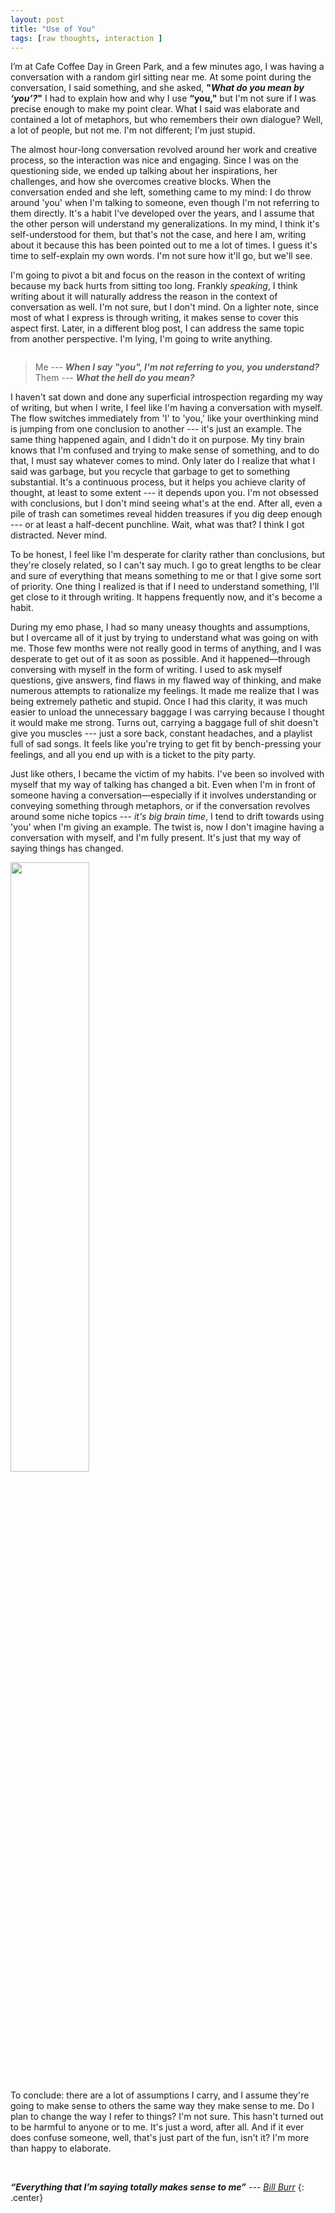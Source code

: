 ```yaml
---
layout: post
title: "Use of You"
tags: [raw thoughts, interaction ]
---
```


I’m at Cafe Coffee Day in Green Park, and a few minutes ago, I was having a conversation with a random girl sitting near me. At some point during the conversation, I said something, and she asked, __"*What do you mean by ‘you’?*"__ I had to explain how and why I use __“you,"__ but I'm not sure if I was precise enough to make my point clear. What I said was elaborate and contained a lot of metaphors, but who remembers their own dialogue? Well, a lot of people, but not me. I'm not different; I'm just stupid.

The almost hour-long conversation revolved around her work and creative process, so the interaction was nice and engaging. Since I was on the questioning side, we ended up talking about her inspirations, her challenges, and how she overcomes creative blocks. When the conversation ended and she left, something came to my mind: I do throw around 'you' when I'm talking to someone, even though I'm not referring to them directly. It's a habit I've developed over the years, and I assume that the other person will understand my generalizations. In my mind, I think it's self-understood for them, but that's not the case, and here I am, writing about it because this has been pointed out to me a lot of times. I guess it's time to self-explain my own words. I'm not sure how it'll go, but we'll see.

I'm going to pivot a bit and focus on the reason in the context of writing because my back hurts from sitting too long. Frankly *speaking*, I think writing about it will naturally address the reason in the context of conversation as well. I'm not sure, but I don't mind. On a lighter note, since most of what I express is through writing, it makes sense to cover this aspect first. Later, in a different blog post, I can address the same topic from another perspective. I'm lying, I'm going to write anything.

<img class="profile-picture" src="{{site.baseurl}}/assets/images/posts/you-cat.svg" alt="">

> Me --- __*When I say "you", I'm not referring to you, you understand?*__ <br>
> Them --- __*What the hell do you mean?*__

I haven't sat down and done any superficial introspection regarding my way of writing, but when I write, I feel like I'm having a conversation with myself. The flow switches immediately from 'I' to 'you,' like your overthinking mind is jumping from one conclusion to another --- it's just an example. The same thing happened again, and I didn't do it on purpose. My tiny brain knows that I'm confused and trying to make sense of something, and to do that, I must say whatever comes to mind. Only later do I realize that what I said was garbage, but you recycle that garbage to get to something substantial. It's a continuous process, but it helps you achieve clarity of thought, at least to some extent --- it depends upon you. I'm not obsessed with conclusions, but I don't mind seeing what's at the end. After all, even a pile of trash can sometimes reveal hidden treasures if you dig deep enough --- or at least a half-decent punchline. Wait, what was that? I think I got distracted. Never mind.

To be honest, I feel like I'm desperate for clarity rather than conclusions, but they're closely related, so I can't say much. I go to great lengths to be clear and sure of everything that means something to me or that I give some sort of priority. One thing I realized is that if I need to understand something, I'll get close to it through writing. It happens frequently now, and it's become a habit.

During my emo phase, I had so many uneasy thoughts and assumptions, but I overcame all of it just by trying to understand what was going on with me. Those few months were not really good in terms of anything, and I was desperate to get out of it as soon as possible. And it happened—through conversing with myself in the form of writing. I used to ask myself questions, give answers, find flaws in my flawed way of thinking, and make numerous attempts to rationalize my feelings. It made me realize that I was being extremely pathetic and stupid. Once I had this clarity, it was much easier to unload the unnecessary baggage I was carrying because I thought it would make me strong. Turns out, carrying a baggage full of shit doesn't give you muscles --- just a sore back, constant headaches, and a playlist full of sad songs. It feels like you're trying to get fit by bench-pressing your feelings, and all you end up with is a ticket to the pity party.

Just like others, I became the victim of my habits. I've been so involved with myself that my way of talking has changed a bit. Even when I'm in front of someone having a conversation—especially if it involves understanding or conveying something through metaphors, or if the conversation revolves around some niche topics --- *it's big brain time*, I tend to drift towards using 'you' when I'm giving an example. The twist is, now I don't imagine having a conversation with myself, and I'm fully present. It's just that my way of saying things has changed.

<img class="profile-picture" width="50%" src="{{site.baseurl}}/assets/images/posts/you-bill-burr.png" alt="">

To conclude: there are a lot of assumptions I carry, and I assume they're going to make sense to others the same way they make sense to me. Do I plan to change the way I refer to things? I'm not sure. This hasn't turned out to be harmful to anyone or to me. It's just a word, after all. And if it ever does confuse someone, well, that's just part of the fun, isn't it? I'm more than happy to elaborate.

<br>

<span class="highlight-black">*__“Everything that I’m saying totally makes sense to me”__ --- [Bill Burr](https://www.youtube.com/watch?v=CmR069qvjmg&t=1130s)*</span>
{: .center}

